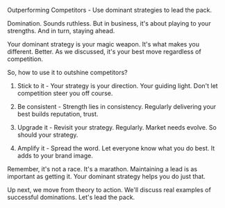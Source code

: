 Outperforming Competitors - Use dominant strategies to lead the pack.

Domination. Sounds ruthless. But in business, it's about playing to your strengths. And in turn, staying ahead.

Your dominant strategy is your magic weapon. It's what makes you different. Better. As we discussed, it's your best move regardless of competition.

So, how to use it to outshine competitors?

1. Stick to it - Your strategy is your direction. Your guiding light. Don't let competition steer you off course.

2. Be consistent - Strength lies in consistency. Regularly delivering your best builds reputation, trust.

3. Upgrade it - Revisit your strategy. Regularly. Market needs evolve. So should your strategy. 

4. Amplify it - Spread the word. Let everyone know what you do best. It adds to your brand image.

Remember, it's not a race. It's a marathon. Maintaining a lead is as important as getting it. Your dominant strategy helps you do just that. 

Up next, we move from theory to action. We'll discuss real examples of successful dominations. Let's lead the pack.